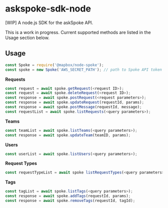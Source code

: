 # askspoke-sdk-node
[WIP] A node.js SDK for the askSpoke API.

This is a work in progress. Current supported methods are listed in the Usage section below.

## Usage

```js
const Spoke = require('@mapbox/node-spoke');
const spoke = new Spoke('AWS_SECRET_PATH'); // path to Spoke API token stored in AWS Secrets Manager
```

**Requests**
```js
const request = await spoke.getRequest(<request ID>);
const request = await spoke.deleteRequest(<request ID>);
const response = await spoke.postRequest(<request parameters>);
const response = await spoke.updateRequest(requestId, params);
const response = await spoke.postMessage(requestId, message);
const requestList = await spoke.listRequests(<query parameters>);
```
**Teams**
```js
const teamList = await spoke.listTeams(<query parameters>);
const response = await spoke.updateTeam(teamID, params);
```
**Users**
```js
const userList = await spoke.listUsers(<query parameters>);
```
**Request Types**
```js
const requestTypeList = await spoke listRequestTypes(<query parameters>);
```
**Tags**
```js
const tagList = await spoke.listTags(<query parameters>);
const response = await spoke.addTags(requestId, params);
const response = await spoke.removeTags(requestId, tagId);
```
